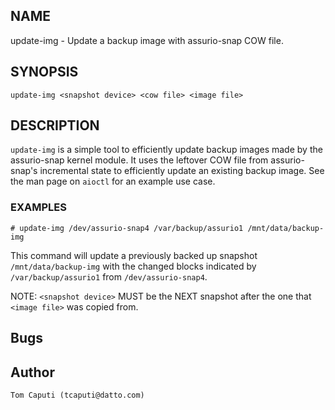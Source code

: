 ## NAME

update-img - Update a backup image with assurio-snap COW file.

## SYNOPSIS

`update-img <snapshot device> <cow file> <image file>`

## DESCRIPTION

`update-img` is a simple tool to efficiently update backup images made by the assurio-snap kernel module. It uses the leftover COW file from assurio-snap's incremental state to efficiently update an existing backup image. See the man page on `aioctl` for an example use case.

### EXAMPLES

`# update-img /dev/assurio-snap4 /var/backup/assurio1 /mnt/data/backup-img`

This command will update a previously backed up snapshot `/mnt/data/backup-img` with the changed blocks indicated by `/var/backup/assurio1` from `/dev/assurio-snap4`.

NOTE: `<snapshot device>` MUST be the NEXT snapshot after the one that `<image file>` was copied from.

## Bugs

## Author

    Tom Caputi (tcaputi@datto.com)
